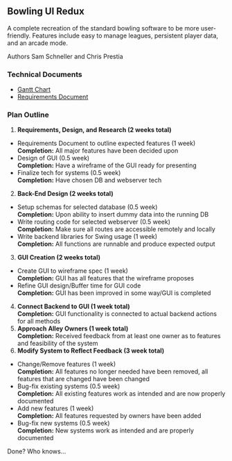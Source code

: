 ## Bowling UI Redux
A complete recreation of the standard bowling software to be more user-friendly.
Features include easy to manage leagues, persistent player data, and an arcade mode.

Authors Sam Schneller and Chris Prestia

### Technical Documents
 * [Gantt Chart](https://drive.google.com/open?id=0B3nRZeiuSaK9U29TS3FLM1FvMUk)
 * [Requirements Document](https://docs.google.com/a/oswego.edu/document/d/1yaObXJKPwn537tM18C5mMxOrQZnlFnveyF-U7iyO4MU/edit?usp=sharing)

### Plan Outline
 1. __Requirements, Design, and Research (2 weeks total)__
   * Requirements Document to outline expected features (1 week)<br/>
     __Completion:__ All major features have been decided upon
   * Design of GUI (0.5 week)<br/>
     __Completion:__ Have a wireframe of the GUI ready for presenting
   * Finalize tech for systems (0.5 week)<br/>
     __Completion:__ Have chosen DB and webserver tech
 2. __Back-End Design (2 weeks total)__
   * Setup schemas for selected database (0.5 week)<br/>
     __Completion:__ Upon ability to insert dummy data into the running DB
   * Write routing code for selected webserver (0.5 week)<br/>
     __Completion:__ Make sure all routes are accessible remotely and locally
   * Write backend libraries for Swing usage (1 week)<br/>
     __Completion:__ All functions are runnable and produce expected output
 3. __GUI Creation (2 weeks total)__
   * Create GUI to wireframe spec (1 week)<br/>
     __Completion:__ GUI has all features that the wireframe proposes
   * Refine GUI design/Buffer time for GUI code<br/>
     __Completion:__ GUI has been improved in some way/GUI is completed
 4. __Connect Backend to GUI (1 week total)__<br/>
   __Completion:__ GUI functionality is connected to actual backend actions for all methods
 5. __Approach Alley Owners (1 week total)__<br/>
   __Completion:__ Received feedback from at least one owner as to features and feasibility of the system
 6. __Modify System to Reflect Feedback (3 week total)__
   * Change/Remove features (1 week)<br/>
     __Completion:__ All features no longer needed have been removed, all features that are changed have been changed
   * Bug-fix existing systems (0.5 week)<br/>
     __Completion:__ All existing features work as intended and are now properly documented
   * Add new features (1 week)<br/>
     __Completion:__ All features requested by owners have been added
   * Bug-fix new systems (0.5 week)<br/>
     __Completion:__ New systems work as intended and are properly documented
     
  Done?  Who knows...
